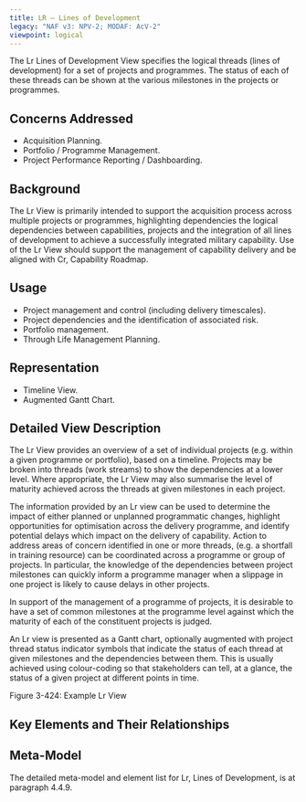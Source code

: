 ```yaml
---
title: LR – Lines of Development
legacy: "NAF v3: NPV-2; MODAF: AcV-2"
viewpoint: logical
---
```


The Lr Lines of Development View specifies the logical threads (lines of
development) for a set of projects and programmes. The status of each of these
threads can be shown at the various milestones in the projects or programmes.


## Concerns Addressed

* Acquisition Planning.
* Portfolio / Programme Management.
* Project Performance Reporting / Dashboarding.

## Background

The Lr View is primarily intended to support the acquisition process across multiple
projects or programmes, highlighting dependencies the logical dependencies
between capabilities, projects and the integration of all lines of development to
achieve a successfully integrated military capability. Use of the Lr View should
support the management of capability delivery and be aligned with Cr, Capability
Roadmap.

## Usage

* Project management and control (including delivery timescales).
* Project dependencies and the identification of associated risk.
* Portfolio management.
* Through Life Management Planning.

## Representation

* Timeline View.
* Augmented Gantt Chart.

## Detailed View Description

The Lr View provides an overview of a set of individual projects (e.g. within a given
programme or portfolio), based on a timeline. Projects may be broken into threads
(work streams) to show the dependencies at a lower level. Where appropriate, the Lr
View may also summarise the level of maturity achieved across the threads at given
milestones in each project.

The information provided by an Lr view can be used to determine the impact of either
planned or unplanned programmatic changes, highlight opportunities for optimisation
across the delivery programme, and identify potential delays which impact on the
delivery of capability. Action to address areas of concern identified in one or more
threads, (e.g. a shortfall in training resource) can be coordinated across a
programme or group of projects. In particular, the knowledge of the dependencies
between project milestones can quickly inform a programme manager when a
slippage in one project is likely to cause delays in other projects.

In support of the management of a programme of projects, it is desirable to have a
set of common milestones at the programme level against which the maturity of each
of the constituent projects is judged.

An Lr view is presented as a Gantt chart, optionally augmented with project thread
status indicator symbols that indicate the status of each thread at given milestones
and the dependencies between them. This is usually achieved using colour-coding
so that stakeholders can tell, at a glance, the status of a given project at different
points in time.

Figure 3-424: Example Lr View

## Key Elements and Their Relationships


## Meta-Model

The detailed meta-model and element list for Lr, Lines of Development, is at
paragraph 4.4.9.
